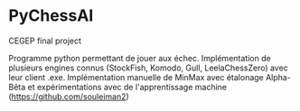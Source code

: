 # PyChessAI
CEGEP final project

Programme python permettant de jouer aux échec. Implémentation de plusieurs engines connus (StockFish, Komodo, Gull, LeelaChessZero) avec leur client .exe. Implémentation manuelle de MinMax avec étalonage Alpha-Bêta et expérimentations avec de l'apprentissage machine (https://github.com/souleiman2)
